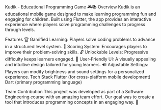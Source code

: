 Kudik - Educational Programming Game 🎮📚
Overview
Kudik is an educational mobile game designed to make learning programming fun and engaging for children. Built using Flutter, the app provides an interactive experience where players solve programming challenges to progress through levels.

Features
🏆 Gamified Learning: Players solve coding problems to advance in a structured level system.
🎯 Scoring System: Encourages players to improve their problem-solving skills.
🔓 Unlockable Levels: Progressive difficulty keeps learners engaged.
🎨 User-Friendly UI: A visually appealing and intuitive design tailored for young learners.
🔊 Adjustable Settings: Players can modify brightness and sound settings for a personalized experience.
Tech Stack
Flutter (for cross-platform mobile development)
Dart (primary programming language)

Team Contribution
This project was developed as part of a Software Engineering course with an amazing team effort. Our goal was to create a tool that introduces programming concepts in an engaging way. 🚀
